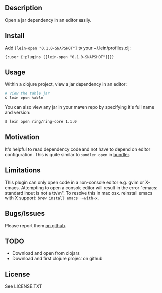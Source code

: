 ## Description

Open a jar dependency in an editor easily.

## Install

Add `[lein-open "0.1.0-SNAPSHOT"]` to your ~/.lein/profiles.clj:

    {:user {:plugins [[lein-open "0.1.0-SNAPSHOT"]]}}

## Usage

Within a clojure project, view a jar dependency in an editor:

```sh
# View the table jar
$ lein open table
```

You can also view any jar in your maven repo by specifying it's full name and version:

```sh
$ lein open ring/ring-core 1.1.0
```

## Motivation

It's helpful to read dependency code and not have to depend on editor configuration.
This is quite similar to `bundler open` in [bundler](http://gembundler.com/).

## Limitations

This plugin can only open code in a non-console editor e.g. gvim or X-emacs. Attempting
to open a console editor will result in the error "emacs: standard input is not a tty\n".
To resolve this in mac osx, reinstall emacs with X support: `brew install emacs --with-x`.

## Bugs/Issues

Please report them [on github](http://github.com/cldwalker/lein-open/issues).

## TODO
* Download and open from clojars
* Download and first clojure project on github

## License

See LICENSE.TXT